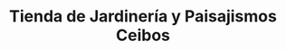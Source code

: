 ---
title: "Tienda de Jardinería y Paisajismos Ceibos"
url: /loja-ecuador/tienda-de-jardineria-y-paisajismos-ceibos/
shop: centro de jardinería
---